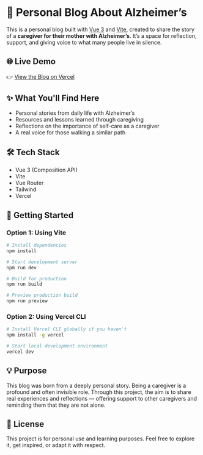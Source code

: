 # 🧠 Personal Blog About Alzheimer’s

This is a personal blog built with [Vue 3](https://vuejs.org/) and [Vite](https://vitejs.dev/), created to share the story of a **caregiver for their mother with Alzheimer’s**. It’s a space for reflection, support, and giving voice to what many people live in silence.

## 🌐 Live Demo

👉 [View the Blog on Vercel](https://www.yosoycuidador.com/)


## ✨ What You'll Find Here

- Personal stories from daily life with Alzheimer’s
- Resources and lessons learned through caregiving
- Reflections on the importance of self-care as a caregiver
- A real voice for those walking a similar path

## 🛠️ Tech Stack

- Vue 3 (Composition API)
- Vite
- Vue Router
- Tailwind
- Vercel


## 🚀 Getting Started

### Option 1: Using Vite

```bash
# Install dependencies
npm install

# Start development server
npm run dev

# Build for production
npm run build

# Preview production build
npm run preview
```
### Option 2: Using Vercel CLI
```bash
# Install Vercel CLI globally if you haven't
npm install -g vercel

# Start local development environment
vercel dev
```

## 💡 Purpose
This blog was born from a deeply personal story. Being a caregiver is a profound and often invisible role. Through this project, the aim is to share real experiences and reflections — offering support to other caregivers and reminding them that they are not alone.

## 🤍 License
This project is for personal use and learning purposes. Feel free to explore it, get inspired, or adapt it with respect.
